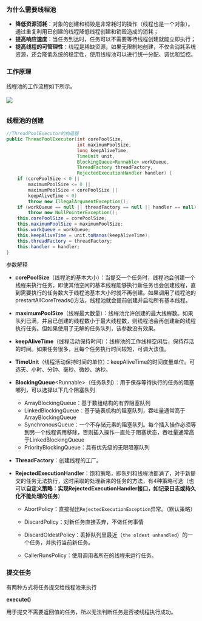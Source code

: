 ### 为什么需要线程池

* **降低资源消耗**：对象的创建和销毁是非常耗时的操作（线程也是一个对象）。通过重复利用已创建的线程降低线程创建和销毁造成的消耗；
* **提高响应速度**：当任务到达时，任务可以不需要等待线程创建就能立即执行；
* **提高线程的可管理性**：线程是稀缺资源，如果无限制地创建，不仅会消耗系统资源，还会降低系统的稳定性，使用线程池可以进行统一分配、调优和监控。

### 工作原理

线程池的工作流程如下所示。

###### ![](https://upload-images.jianshu.io/upload_images/1932449-7b4da1c878b378cb.png?imageMogr2/auto-orient/strip|imageView2/2/w/604/format/webp)

### 线程池的创建

```java
//ThreadPoolExecutor的构造器
public ThreadPoolExecutor(int corePoolSize,                                
                          int maximumPoolSize,                             
                          long keepAliveTime,                              
                          TimeUnit unit,                                   
                          BlockingQueue<Runnable> workQueue,               
                          ThreadFactory threadFactory,                     
                          RejectedExecutionHandler handler) {              
    if (corePoolSize < 0 ||                                                
        maximumPoolSize <= 0 ||                                            
        maximumPoolSize < corePoolSize ||                                  
        keepAliveTime < 0)                                                 
        throw new IllegalArgumentException();                              
    if (workQueue == null || threadFactory == null || handler == null)     
        throw new NullPointerException();                                  
    this.corePoolSize = corePoolSize;                                      
    this.maximumPoolSize = maximumPoolSize;                                
    this.workQueue = workQueue;                                            
    this.keepAliveTime = unit.toNanos(keepAliveTime);                      
    this.threadFactory = threadFactory;                                    
    this.handler = handler;                                                
}
```

参数解释

* **corePoolSize**（线程池的基本大小）：当提交一个任务时，线程池会创建一个线程来执行任务，即使其他空闲的基本线程能够执行新任务也会创建线程，直到需要执行的任务数大于线程池基本大小时就不再创建。如果调用了线程池的prestartAllCoreTreads\(\)方法，线程池就会提前创建并启动所有基本线程。

* **maximumPoolSize**（线程最大数量）：线程池允许创建的最大线程数。如果队列已满，并且已创建的线程数小于最大线程数，则线程池会再创建新的线程执行任务。但如果使用了无解的任务队列，该参数没有效果。

* **keepAliveTime**（线程活动保持时间）：线程池的工作线程空闲后，保持存活的时间。如果任务很多，且每个任务执行时间较短，可调大该值。

* **TimeUnit**（线程活动保持时间的单位）：keepAliveTime的时间度量单位。可选天、小时、分钟、毫秒、微妙、纳秒。

* **BlockingQueue**&lt;Runnable&gt;（任务队列）：用于保存等待执行的任务的阻塞嘟列，可以选择以下几个阻塞队列

  * ArrayBlockingQueue：基于数组结构的有界阻塞队列
  * LinkedBlockingQueue：基于链表机构的阻塞队列，吞吐量通常高于ArrayBlockingQueue
  * SynchronousQueue：一个不存储元素的阻塞队列。每个插入操作必须等到另一个线程调用移除，否则插入操作一直处于阻塞状态，吞吐量通常高于LinkedBlockingQueue
  * PriorityBlockingQueue：具有优先级的无限阻塞队列

* **ThreadFactory**：创建线程的工厂。

* **RejectedExecutionHandler**：饱和策略，即队列和线程池都满了，对于新提交的任务无法执行，这时采取的处理新来的任务的方法，有4种策略可选（也可以**自定义策略：实现RejectedExecutionHandler接口，如记录日志或持久化不能处理的任务**）

  * AbortPolicy：直接抛出`RejectedExecutionException`异常。（默认策略）

  * DiscardPolicy：对新任务直接丢弃，不做任何事情

  * DiscardOldestPolicy：丢掉队列里最近（`the oldest unhandled`）的一个任务，并执行当前新任务。

  * CallerRunsPolicy：使用调用者所在的线程来运行任务。

### 提交任务

有两种方式将任务提交给线程池来执行

**execute\(\)**

用于提交不需要返回值的任务，所以无法判断任务是否被线程执行成功。



































